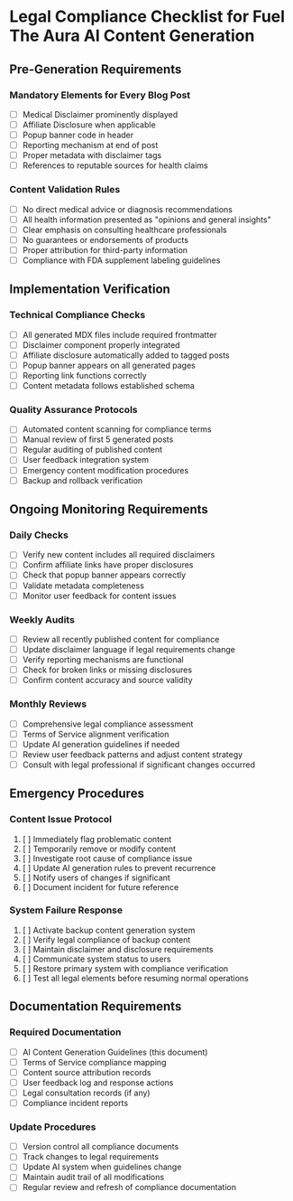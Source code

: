 # Legal Compliance Checklist for Fuel The Aura AI Content Generation

## Pre-Generation Requirements

### Mandatory Elements for Every Blog Post
- [ ] Medical Disclaimer prominently displayed
- [ ] Affiliate Disclosure when applicable
- [ ] Popup banner code in header
- [ ] Reporting mechanism at end of post
- [ ] Proper metadata with disclaimer tags
- [ ] References to reputable sources for health claims

### Content Validation Rules
- [ ] No direct medical advice or diagnosis recommendations
- [ ] All health information presented as "opinions and general insights"
- [ ] Clear emphasis on consulting healthcare professionals
- [ ] No guarantees or endorsements of products
- [ ] Proper attribution for third-party information
- [ ] Compliance with FDA supplement labeling guidelines

## Implementation Verification

### Technical Compliance Checks
- [ ] All generated MDX files include required frontmatter
- [ ] Disclaimer component properly integrated
- [ ] Affiliate disclosure automatically added to tagged posts
- [ ] Popup banner appears on all generated pages
- [ ] Reporting link functions correctly
- [ ] Content metadata follows established schema

### Quality Assurance Protocols
- [ ] Automated content scanning for compliance terms
- [ ] Manual review of first 5 generated posts
- [ ] Regular auditing of published content
- [ ] User feedback integration system
- [ ] Emergency content modification procedures
- [ ] Backup and rollback verification

## Ongoing Monitoring Requirements

### Daily Checks
- [ ] Verify new content includes all required disclaimers
- [ ] Confirm affiliate links have proper disclosures
- [ ] Check that popup banner appears correctly
- [ ] Validate metadata completeness
- [ ] Monitor user feedback for content issues

### Weekly Audits
- [ ] Review all recently published content for compliance
- [ ] Update disclaimer language if legal requirements change
- [ ] Verify reporting mechanisms are functional
- [ ] Check for broken links or missing disclosures
- [ ] Confirm content accuracy and source validity

### Monthly Reviews
- [ ] Comprehensive legal compliance assessment
- [ ] Terms of Service alignment verification
- [ ] Update AI generation guidelines if needed
- [ ] Review user feedback patterns and adjust content strategy
- [ ] Consult with legal professional if significant changes occurred

## Emergency Procedures

### Content Issue Protocol
1. [ ] Immediately flag problematic content
2. [ ] Temporarily remove or modify content
3. [ ] Investigate root cause of compliance issue
4. [ ] Update AI generation rules to prevent recurrence
5. [ ] Notify users of changes if significant
6. [ ] Document incident for future reference

### System Failure Response
1. [ ] Activate backup content generation system
2. [ ] Verify legal compliance of backup content
3. [ ] Maintain disclaimer and disclosure requirements
4. [ ] Communicate system status to users
5. [ ] Restore primary system with compliance verification
6. [ ] Test all legal elements before resuming normal operations

## Documentation Requirements

### Required Documentation
- [ ] AI Content Generation Guidelines (this document)
- [ ] Terms of Service compliance mapping
- [ ] Content source attribution records
- [ ] User feedback log and response actions
- [ ] Legal consultation records (if any)
- [ ] Compliance incident reports

### Update Procedures
- [ ] Version control all compliance documents
- [ ] Track changes to legal requirements
- [ ] Update AI system when guidelines change
- [ ] Maintain audit trail of all modifications
- [ ] Regular review and refresh of compliance documentation